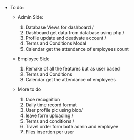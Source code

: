 * To do:
    * Admin Side: 
        1. Database Views for dashboard /
        2. Dashboard get data from database using php /
        3. Profile update and deativate account  /
        4. Terms and Conditions Modal
        5. Calendar get the attendance of employees count


    * Employee Side
        1. Remake of all the features but as user based
        2. Terms and Conditions
        3. Calendar get the attendance of employees


    * More to do
        1. face recognition
        2. Daily time record format
        3. User profile pic using blob/
        4. leave form uploading /
        5. Terms and conditions /
        6. Travel order form both admin and employee
        7. Files insertion per user 




